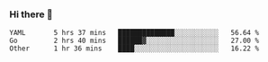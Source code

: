 ### Hi there 👋

<!--
**yeya24/yeya24** is a ✨ _special_ ✨ repository because its `README.md` (this file) appears on your GitHub profile.

Here are some ideas to get you started:

- 🔭 I’m currently working on ...
- 🌱 I’m currently learning ...
- 👯 I’m looking to collaborate on ...
- 🤔 I’m looking for help with ...
- 💬 Ask me about ...
- 📫 How to reach me: ...
- 😄 Pronouns: ...
- ⚡ Fun fact: ...
-->

<!--START_SECTION:waka-->
```text
YAML       5 hrs 37 mins   ██████████████░░░░░░░░░░░   56.64 % 
Go         2 hrs 40 mins   ██████▓░░░░░░░░░░░░░░░░░░   27.00 % 
Other      1 hr 36 mins    ████░░░░░░░░░░░░░░░░░░░░░   16.22 % 
```
<!--END_SECTION:waka-->
